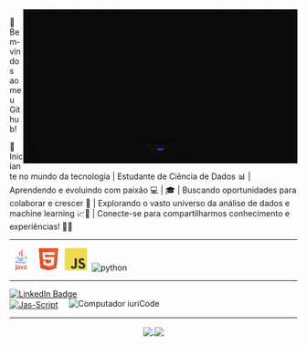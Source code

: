 <img src="giphy.gif" wildth= "325px" align= "right">


🌱 Bem-vindos ao meu Github!

🚀 Iniciante no mundo da tecnologia | Estudante de Ciência de Dados 📊 | Aprendendo e evoluindo com paixão 💻 | 🎓 | Buscando oportunidades para colaborar e crescer 🌱  | Explorando o vasto universo da análise de dados e machine learning 📈🤖 | Conecte-se para compartilharmos conhecimento e experiências! 🤝✨

---

<div>
  <img src="https://github.com/devicons/devicon/blob/master/icons/java/java-original-wordmark.svg" title="Java" alt="Java" width="40" height="40"/>&nbsp;
  <img src="https://github.com/devicons/devicon/blob/master/icons/html5/html5-original.svg" title="HTML5" alt="HTML" width="40" height="40"/>&nbsp;
  <img src="https://github.com/devicons/devicon/blob/master/icons/javascript/javascript-original.svg" title="JavaScript" alt="JavaScript" width="40" height="40"/>&nbsp;
  <img src= https://www.martincap.io/images/icons/devicon/python/python-original.svg "title="python" alt="python" width="40" height="40"/>&nbsp;
</div>

---
  <div id="badges">
  <a href = "https://www.linkedin.com/in/mariama-pereira-22613926b/">
    <img src="https://img.shields.io/badge/LinkedIn-blue?style=for-the-badge&logo=linkedin&logoColor=white" alt="LinkedIn Badge"
</div>
   <img                                                                                                                                             src="https://raw.githubusercontent.com/MicaelliMedeiros/micaellimedeiros/master/image/computer-illustration.png" min-width="400px" max-width="400px" width="400px" align="right" alt="Computador iuriCode">
</div>

<img align="center" width="500" src="https://camo.githubusercontent.com/bc668d975a72bc165b534e3c8a231ba8c607f88e52b4545e4daec5a6d189d23b/68747470733a2f2f6769746875622d726561646d652d73746174732e76657263656c2e6170702f6170692f746f702d6c616e67732f3f757365726e616d653d386231747a26636f756e745f707269766174653d74727565267468656d653d7261646963616c" alt="Jas-Script" data-canonical-src="https://github-readme-stats.vercel.app/api/top-langs/?username=Mariamapereira;count_private=true&amp;theme=radical" style="max-width: 100%;">
 

---
<div 
  align="center" style="margin-bottom:100px"> <img width=55% align="center"  src="https://github-readme-streak-stats.herokuapp.com?user=Mariamapereira&theme=radical&mode=weekly" /> <img width=40% align="center" src="https://github-readme-stats-git-main-Mariamapereira.vercel.app/api/top-langs/?username=Mariamapereira&show_icons=true&theme=radical&layout=compact" 



